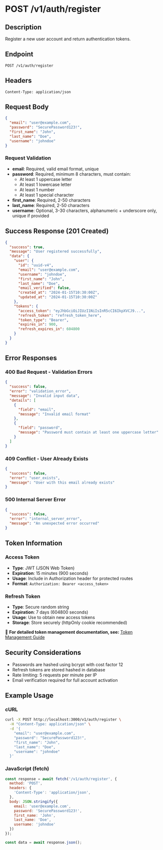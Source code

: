 # POST /v1/auth/register

## Description
Register a new user account and return authentication tokens.

## Endpoint
```
POST /v1/auth/register
```

## Headers
```
Content-Type: application/json
```

## Request Body
```json
{
  "email": "user@example.com",
  "password": "SecurePassword123!",
  "first_name": "John",
  "last_name": "Doe",
  "username": "johndoe"
}
```

### Request Validation
- **email**: Required, valid email format, unique
- **password**: Required, minimum 8 characters, must contain:
  - At least 1 uppercase letter
  - At least 1 lowercase letter  
  - At least 1 number
  - At least 1 special character
- **first_name**: Required, 2-50 characters
- **last_name**: Required, 2-50 characters
- **username**: Optional, 3-30 characters, alphanumeric + underscore only, unique if provided

## Success Response (201 Created)
```json
{
  "success": true,
  "message": "User registered successfully",
  "data": {
    "user": {
      "id": "uuid-v4",
      "email": "user@example.com",
      "username": "johndoe",
      "first_name": "John",
      "last_name": "Doe",
      "email_verified": false,
      "created_at": "2024-01-15T10:30:00Z",
      "updated_at": "2024-01-15T10:30:00Z"
    },
    "tokens": {
      "access_token": "eyJhbGciOiJIUzI1NiIsInR5cCI6IkpXVCJ9...",
      "refresh_token": "refresh_token_here",
      "token_type": "Bearer",
      "expires_in": 900,
      "refresh_expires_in": 604800
    }
  }
}
```

## Error Responses

### 400 Bad Request - Validation Errors
```json
{
  "success": false,
  "error": "validation_error",
  "message": "Invalid input data",
  "details": [
    {
      "field": "email",
      "message": "Invalid email format"
    },
    {
      "field": "password",
      "message": "Password must contain at least one uppercase letter"
    }
  ]
}
```

### 409 Conflict - User Already Exists
```json
{
  "success": false,
  "error": "user_exists",
  "message": "User with this email already exists"
}
```

### 500 Internal Server Error
```json
{
  "success": false,
  "error": "internal_server_error",
  "message": "An unexpected error occurred"
}
```

## Token Information

### Access Token
- **Type**: JWT (JSON Web Token)
- **Expiration**: 15 minutes (900 seconds)
- **Usage**: Include in Authorization header for protected routes
- **Format**: `Authorization: Bearer <access_token>`

### Refresh Token
- **Type**: Secure random string
- **Expiration**: 7 days (604800 seconds)
- **Usage**: Use to obtain new access tokens
- **Storage**: Store securely (httpOnly cookie recommended)

📖 **For detailed token management documentation, see:** [Token Management Guide](../token_management.md)

## Security Considerations
- Passwords are hashed using bcrypt with cost factor 12
- Refresh tokens are stored hashed in database
- Rate limiting: 5 requests per minute per IP
- Email verification required for full account activation

## Example Usage

### cURL
```bash
curl -X POST http://localhost:3000/v1/auth/register \
  -H "Content-Type: application/json" \
  -d '{
    "email": "user@example.com",
    "password": "SecurePassword123!",
    "first_name": "John",
    "last_name": "Doe",
    "username": "johndoe"
  }'
```

### JavaScript (fetch)
```javascript
const response = await fetch('/v1/auth/register', {
  method: 'POST',
  headers: {
    'Content-Type': 'application/json',
  },
  body: JSON.stringify({
    email: 'user@example.com',
    password: 'SecurePassword123!',
    first_name: 'John',
    last_name: 'Doe',
    username: 'johndoe'
  })
});

const data = await response.json();
```
